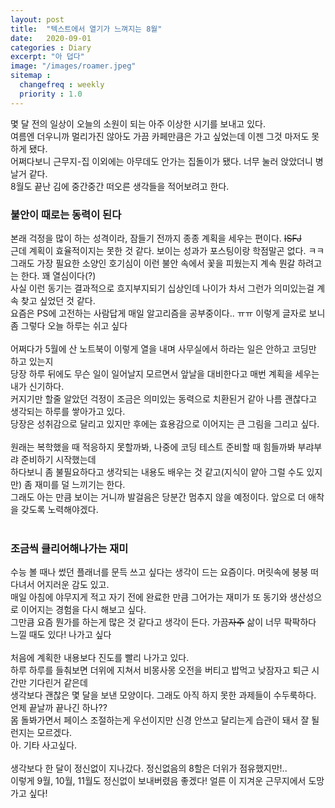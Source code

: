 ```yaml
---
layout: post
title:  "텍스트에서 열기가 느껴지는 8월"
date:   2020-09-01
categories : Diary
excerpt: "아 덥다"
image: "/images/roamer.jpeg"
sitemap :
  changefreq : weekly
  priority : 1.0
---
```


몇 달 전의 일상이 오늘의 소원이 되는 아주 이상한 시기를 보내고 있다.<br>
여름엔 더우니까 멀리가진 않아도 가끔 카페만큼은 가고 싶었는데 이젠 그것 마저도 못하게 됐다.<br>
어쩌다보니 근무지-집 이외에는 아무데도 안가는 집돌이가 됐다. 너무 눌러 앉았더니 병날거 같다.<br>
8월도 끝난 김에 중간중간 떠오른 생각들을 적어보려고 한다.<br>

### 불안이 때로는 동력이 된다
본래 걱정을 많이 하는 성격이라, 잠들기 전까지 종종 계획을 세우는 편이다. ~~ISFJ~~<br>
근데 계획이 효율적이지는 못한 것 같다. 보이는 성과가 포스팅이랑 학점말곤 없다. ㅋㅋ<br>
그래도 가장 필요한 소양인 호기심이 이런 불안 속에서 꽃을 피웠는지 계속 뭔갈 하려고는 한다. 꽤 열심이다(?)<br>
사실 이런 동기는 결과적으로 흐지부지되기 십상인데 나이가 차서 그런가 의미있는걸 계속 찾고 싶었던 것 같다.<br>
요즘은 PS에 고전하는 사람답게 매일 알고리즘을 공부중이다.. ㅠㅠ 이렇게 글자로 보니 좀 그렇다 오늘 하루는 쉬고 싶다<br>
<br>
어쩌다가 5월에 산 노트북이 이렇게 열을 내며 사무실에서 하라는 일은 안하고 코딩만 하고 있는지<br>
당장 하루 뒤에도 무슨 일이 일어날지 모르면서 앞날을 대비한다고 매번 계획을 세우는 내가 신기하다.<br>
커지기만 할줄 알았던 걱정이 조금은 의미있는 동력으로 치환된거 같아 나름 괜찮다고 생각되는 하루를 쌓아가고 있다.<br>
당장은 성취감으로 달리고 있지만 후에는 효용감으로 이어지는 큰 그림을 그리고 싶다.<br>
<br>
원래는 복학했을 때 적응하지 못할까봐, 나중에 코딩 테스트 준비할 때 힘들까봐 부랴부랴 준비하기 시작했는데<br>
하다보니 좀 불필요하다고 생각되는 내용도 배우는 것 같고(지식이 얕아 그럴 수도 있지만) 좀 재미를 덜 느끼기는 한다.<br>
그래도 아는 만큼 보이는 거니까 발걸음은 당분간 멈추지 않을 예정이다. 앞으로 더 애착을 갖도록 노력해야겠다.<br>
<br>
### 조금씩 클리어해나가는 재미
수능 볼 때나 썼던 플래너를 문득 쓰고 싶다는 생각이 드는 요즘이다. 머릿속에 붕붕 떠다녀서 어지러운 감도 있고.<br>
매일 아침에 야무지게 적고 자기 전에 완료한 만큼 그어가는 재미가 또 동기와 생산성으로 이어지는 경험을 다시 해보고 싶다.<br>
그만큼 요즘 뭔가를 하는게 많은 것 같다고 생각이 든다. 가끔~~자주~~ 삶이 너무 팍팍하다 느낄 때도 있다! 나가고 싶다<br>
<br>
처음에 계획한 내용보다 진도를 빨리 나가고 있다.<br>
하루 하루를 들춰보면 더위에 지쳐서 비몽사몽 오전을 버티고 밥먹고 낮잠자고 퇴근 시간만 기다린거 같은데<br>
생각보다 괜찮은 몇 달을 보낸 모양이다. 그래도 아직 하지 못한 과제들이 수두룩하다. 언제 끝날까 끝나긴 하나??<br>
몸 돌봐가면서 페이스 조절하는게 우선이지만 신경 안쓰고 달리는게 습관이 돼서 잘 될런지는 모르겠다.<br>
아. 기타 사고싶다.<br>
<br>
생각보다 한 달이 정신없이 지나갔다. 정신없음의 8할은 더위가 점유했지만!..<br>
이렇게 9월, 10월, 11월도 정신없이 보내버렸음 좋겠다! 얼른 이 지겨운 근무지에서 도망가고 싶다!

<script src="https://utteranc.es/client.js"
        repo="yooniversal/blog-comments"
        issue-term="pathname"
        theme="github-light"
        crossorigin="anonymous"
        async>
</script>
